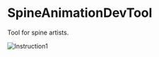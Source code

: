 # SpineAnimationDevTool
Tool for spine artists.

![Instruction1](https://github.com/user-attachments/assets/65e04182-c9c1-48e3-9589-a61fa4d50d2a)
